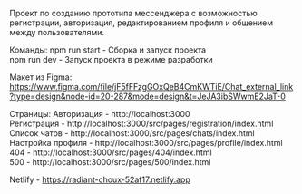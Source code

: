 Проект по созданию прототипа мессенджера с возможностью регистрации, авторизация, редактированием профиля и общением между пользователями.

Команды:
npm run start - Сборка и запуск проекта <br/>
npm run dev - Запуск проекта в режиме разработки

Макет из Figma: https://www.figma.com/file/jF5fFFzgGOxQeB4CmKWTiE/Chat_external_link?type=design&node-id=20-287&mode=design&t=JeJA3ibSWwmE2JaT-0

Страницы:
Авторизация - http://localhost:3000 <br/>
Регистрация - http://localhost:3000/src/pages/registration/index.html <br/>
Список чатов - http://localhost:3000/src/pages/chats/index.html <br/>
Настройка профиля - http://localhost:3000/src/pages/profile/index.html <br/>
404 - http://localhost:3000/src/pages/404/index.html <br/>
500 - http://localhost:3000/src/pages/500/index.html

Netlify - https://radiant-choux-52af17.netlify.app